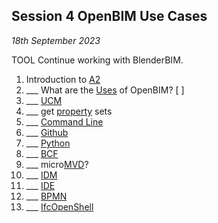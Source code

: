 ## Session 4 OpenBIM Use Cases

*18th September 2023*

TOOL Continue working with BlenderBIM.
1. Introduction to [A2](/41934/Assignments/A2)
2. ___ What are the [Uses](/41934/Uses) of OpenBIM? [ ]
3. ___ [UCM](/41934/Concepts/UCM)
1. ___ get [property](/41934/Concepts/Properties) sets
2. ___ [Command Line](/41934/Concepts/CommandLine)
3. ___ [Github](/41934/Concepts/Github)
4. ___ [Python](/41934/Concepts/Python)
1. ___ [BCF](/41934/Concepts/BCF)
1. ___ micro[MVD](/41934/Concepts/MVD)?
1. ___ [IDM](/41934/Concepts/IDM)
2. ___ [IDE](/41934/Concepts/IDE)
1. ___ [BPMN](/41934/Concepts/BPMN)
2. ___ [IfcOpenShell](/41934/Concepts/IfcOpenShell)
